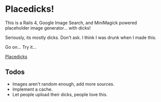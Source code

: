 Placedicks!
===========

This is a Rails 4, Google Image Search, and MiniMagick powered placeholder image generator... with dicks!

Seriously, its mostly dicks. Don't ask. I think I was drunk when I made this.

Go on... Try it...

[Placedicks](http://placedicks.com)


## Todos

* Images aren't random enough, add more sources.
* Implement a cache.
* Let people upload their dicks, people love this.
